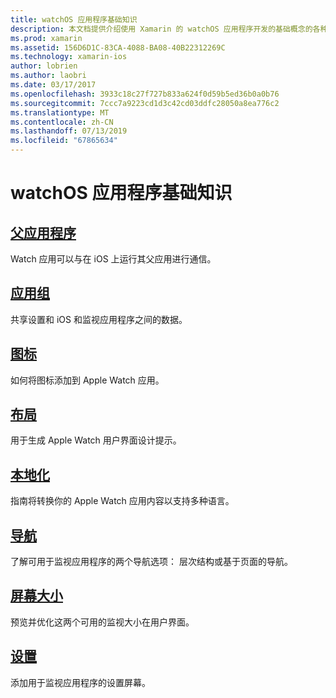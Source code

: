 ```yaml
---
title: watchOS 应用程序基础知识
description: 本文档提供介绍使用 Xamarin 的 watchOS 应用程序开发的基础概念的各种文档的链接。
ms.prod: xamarin
ms.assetid: 156D6D1C-83CA-4088-BA08-40B22312269C
ms.technology: xamarin-ios
author: lobrien
ms.author: laobri
ms.date: 03/17/2017
ms.openlocfilehash: 3933c18c27f727b833a624f0d59b5ed36b0a0b76
ms.sourcegitcommit: 7ccc7a9223cd1d3c42cd03ddfc28050a8ea776c2
ms.translationtype: MT
ms.contentlocale: zh-CN
ms.lasthandoff: 07/13/2019
ms.locfileid: "67865634"
---
```

# <a name="watchos-application-fundamentals"></a>watchOS 应用程序基础知识

## <a name="parent-applicationioswatchosapp-fundamentalsparent-appmd"></a>[父应用程序](~/ios/watchos/app-fundamentals/parent-app.md)

Watch 应用可以与在 iOS 上运行其父应用进行通信。

## <a name="app-groupsioswatchosapp-fundamentalsapp-groupsmd"></a>[应用组](~/ios/watchos/app-fundamentals/app-groups.md)

共享设置和 iOS 和监视应用程序之间的数据。

## <a name="iconsioswatchosapp-fundamentalsiconsmd"></a>[图标](~/ios/watchos/app-fundamentals/icons.md)

如何将图标添加到 Apple Watch 应用。

## <a name="layoutioswatchosapp-fundamentalslayoutmd"></a>[布局](~/ios/watchos/app-fundamentals/layout.md)

用于生成 Apple Watch 用户界面设计提示。

## <a name="localizationioswatchosapp-fundamentalslocalizationmd"></a>[本地化](~/ios/watchos/app-fundamentals/localization.md)

指南将转换你的 Apple Watch 应用内容以支持多种语言。

## <a name="navigationioswatchosapp-fundamentalsnavigationmd"></a>[导航](~/ios/watchos/app-fundamentals/navigation.md)

了解可用于监视应用程序的两个导航选项： 层次结构或基于页面的导航。

## <a name="screen-sizesioswatchosapp-fundamentalsscreen-sizesmd"></a>[屏幕大小](~/ios/watchos/app-fundamentals/screen-sizes.md)

预览并优化这两个可用的监视大小在用户界面。

## <a name="settingsioswatchosapp-fundamentalssettingsmd"></a>[设置](~/ios/watchos/app-fundamentals/settings.md)

添加用于监视应用程序的设置屏幕。
